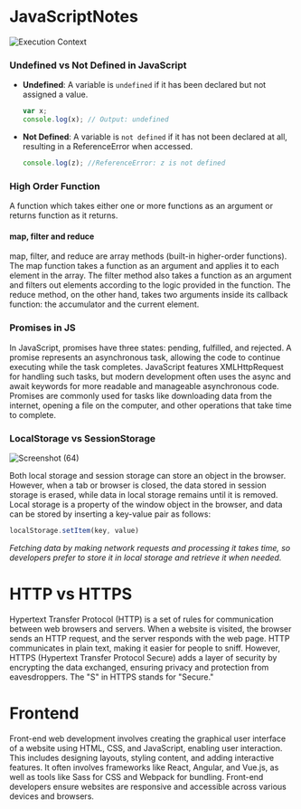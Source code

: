 # JavaScriptNotes


![Execution Context](https://github.com/bitscurrent/JavaScriptNotes/assets/150729849/f52ea4b1-7975-43c8-b5aa-07b030a8d250)


### Undefined vs Not Defined in JavaScript

- **Undefined**: A variable is `undefined` if it has been declared but not assigned a value.
  ```javascript
  var x;
  console.log(x); // Output: undefined
  ```
- **Not Defined**: A variable is `not defined` if it has not been declared at all, resulting in a ReferenceError when accessed.
  ```javascript
  console.log(z); //ReferenceError: z is not defined
  ```
### High Order Function
A function which takes either one or more functions as an argument or returns function as it returns.

#### map, filter and reduce 
map, filter, and reduce are array methods (built-in higher-order functions). The map function takes a function as an argument and applies it to each element in the array. The filter method also takes a function as an argument and filters out elements according to the logic provided in the function. The reduce method, on the other hand, takes two arguments inside its callback function: the accumulator and the current element.

### Promises in JS
In JavaScript, promises have three states: pending, fulfilled, and rejected. A promise represents an asynchronous task, allowing the code to continue executing while the task completes. JavaScript features XMLHttpRequest for handling such tasks, but modern development often uses the async and await keywords for more readable and manageable asynchronous code. Promises are commonly used for tasks like downloading data from the internet, opening a file on the computer, and other operations that take time to complete.

### LocalStorage vs SessionStorage
![Screenshot (64)](https://github.com/bitscurrent/JavaScriptNotes/assets/150729849/637b3033-1b61-4593-8d41-cb48e79bf093)

Both local storage and session storage can store an object in the browser. However, when a tab or browser is closed, the data stored in session storage is erased, while data in local storage remains until it is removed. Local storage is a property of the window object in the browser, and data can be stored by inserting a key-value pair as follows: 
  ```javascript
  localStorage.setItem(key, value)
  ```
_Fetching data by making network requests and processing it takes time, so developers prefer to store it in local storage and retrieve it when needed._

# HTTP vs HTTPS
Hypertext Transfer Protocol (HTTP) is a set of rules for communication between web browsers and servers. When a website is visited, the browser sends an HTTP request, and the server responds with the web page. HTTP communicates in plain text, making it easier for people to sniff. However, HTTPS (Hypertext Transfer Protocol Secure) adds a layer of security by encrypting the data exchanged, ensuring privacy and protection from eavesdroppers. The "S" in HTTPS stands for "Secure."

# Frontend
Front-end web development involves creating the graphical user interface of a website using HTML, CSS, and JavaScript, enabling user interaction. This includes designing layouts, styling content, and adding interactive features. It often involves frameworks like React, Angular, and Vue.js, as well as tools like Sass for CSS and Webpack for bundling. Front-end developers ensure websites are responsive and accessible across various devices and browsers.
